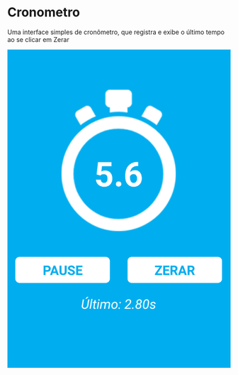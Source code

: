 # Cronometro
 
Uma interface simples de cronômetro, que registra e exibe o último tempo ao se clicar em Zerar 

![Alt text](https://raw.githubusercontent.com/rgabriel738/cronometro_react_native/master/Screenshot_1596160108.png?raw=true "Screenshot")
